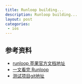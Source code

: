 ```yaml
---
title: Runloop building...
description: Runloop building...
layout: post
categories:
 - ios
---
```


## 参考资料

* [runloop 苹果官方文档地址](https://developer.apple.com/library/archive/documentation/Cocoa/Conceptual/Multithreading/RunLoopManagement/RunLoopManagement.html)
* [一文看完 Runloop](https://juejin.im/post/5da7196ae51d45249246ecdb)
* [测试项目git地址](https://gitee.com/BackEndLearning/ios_example)